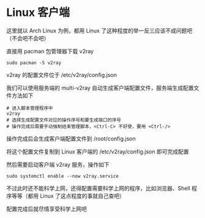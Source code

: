 # Linux 客户端

这里就以 Arch Linux 为例，都用 Linux 了这种程度的举一反三应该不成问题吧（不会吧不会吧）

直接用 pacman 包管理器下载 v2ray

```shell
sudo pacman -S v2ray
```

v2ray 的配置文件位于 /etc/v2ray/config.json

我们可以使用服务端的 multi-v2ray 自动生成客户端配置文件，服务端生成配置文件方法如下

```shell
# 进入脚本管理程序中
v2ray
# 选择生成配置文件对应的操作序号和要生成端口的序号
# 操作完成后需要手动强制结束管理脚本，<Ctrl-C> 不好使，要用 <Ctrl-/>
```

操作完成后会生成客户端配置文件到 /root/config.json

将这个配置文件复制到 Linux 客户端的 /etc/v2ray/config.json 即可完成配置

然后需要启动客户端 v2ray 服务，操作如下

```shell
sudo systemctl enable --now v2ray.service
```

不过此时还不能科学上网，还得配置需要科学上网的程序，比如浏览器、Shell 程序等等（都用 Linux 了这点程度的事就自己查吧）

配置完成后就尽情享受科学上网吧

